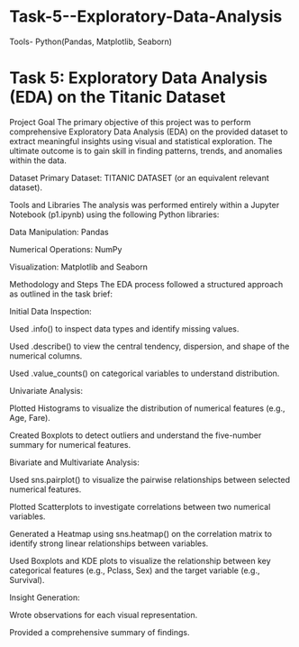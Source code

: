 # Task-5--Exploratory-Data-Analysis
Tools- Python(Pandas, Matplotlib, Seaborn)
# Task 5: Exploratory Data Analysis (EDA) on the Titanic Dataset
Project Goal
The primary objective of this project was to perform comprehensive Exploratory Data Analysis (EDA) on the provided dataset to extract meaningful insights using visual and statistical exploration. The ultimate outcome is to gain skill in finding patterns, trends, and anomalies within the data.

Dataset
Primary Dataset: TITANIC DATASET (or an equivalent relevant dataset).

Tools and Libraries
The analysis was performed entirely within a Jupyter Notebook (p1.ipynb) using the following Python libraries:

Data Manipulation: Pandas

Numerical Operations: NumPy

Visualization: Matplotlib and Seaborn

Methodology and Steps
The EDA process followed a structured approach as outlined in the task brief:

Initial Data Inspection:

Used .info() to inspect data types and identify missing values.

Used .describe() to view the central tendency, dispersion, and shape of the numerical columns.

Used .value_counts() on categorical variables to understand distribution.

Univariate Analysis:

Plotted Histograms to visualize the distribution of numerical features (e.g., Age, Fare).

Created Boxplots to detect outliers and understand the five-number summary for numerical features.

Bivariate and Multivariate Analysis:

Used sns.pairplot() to visualize the pairwise relationships between selected numerical features.

Plotted Scatterplots to investigate correlations between two numerical variables.

Generated a Heatmap using sns.heatmap() on the correlation matrix to identify strong linear relationships between variables.

Used Boxplots and KDE plots to visualize the relationship between key categorical features (e.g., Pclass, Sex) and the target variable (e.g., Survival).

Insight Generation:

Wrote observations for each visual representation.

Provided a comprehensive summary of findings.
